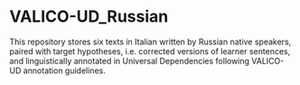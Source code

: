 # VALICO-UD_Russian
This repository stores six texts in Italian written by Russian native speakers, paired with target hypotheses, i.e. corrected versions of learner sentences, and linguistically annotated in Universal Dependencies following VALICO-UD annotation guidelines. 
